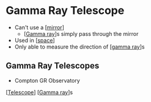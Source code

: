 # Gamma Ray Telescope

- Can't use a [[mirror]]
  - [[Gamma ray]]s simply pass through the mirror
- Used in [[space]]
- Only able to measure the direction of [[gamma ray]]s

## Gamma Ray Telescopes

- Compton GR Observatory

[[Telescope]] [[Gamma ray]]s

[//begin]: # "Autogenerated link references for markdown compatibility"
[mirror]: mirror "Mirror"
[Gamma ray]: gamma-ray "Gamma Ray"
[space]: space "Space"
[gamma ray]: gamma-ray "Gamma Ray"
[Telescope]: telescope "Telescope"
[Gamma ray]: gamma-ray "Gamma Ray"
[//end]: # "Autogenerated link references"